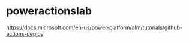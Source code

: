 # poweractionslab
https://docs.microsoft.com/en-us/power-platform/alm/tutorials/github-actions-deploy

